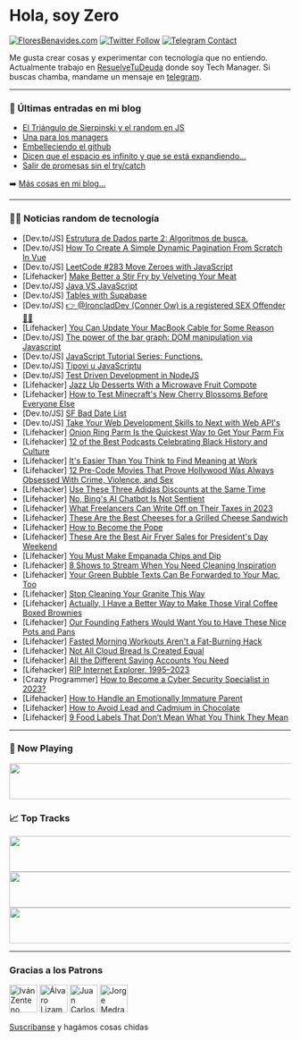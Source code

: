 # Hola, soy Zero

[![FloresBenavides.com](https://img.shields.io/website?down_message=oops&label=MiBlog&style=for-the-badge&up_message=online&url=https%3A%2F%2Ffloresbenavides.com)](https://floresbenavides.com) [![Twitter Follow](https://img.shields.io/twitter/follow/ZeroDragon?color=%231DA1F2&label=Follow&logo=twitter&logoColor=ffffff&style=for-the-badge)](https://twitter.com/zerodragon) [![Telegram Contact](https://img.shields.io/badge/escr%C3%ADbeme-ZeroDragon-%2326A5E4?style=for-the-badge&logo=telegram)](https://t.me/zerodragon)

Me gusta crear cosas y experimentar con tecnología que no entiendo.
Actualmente trabajo en [ResuelveTuDeuda](http://github.com/resuelve) donde soy Tech Manager.
Si buscas chamba, mandame un mensaje en [telegram](https://t.me/zerodragon).

---

### 📕 Últimas entradas en mi blog
<!-- BLOG-POST-LIST:START -->
- [El Triángulo de Sierpinski y el random en JS](https://floresbenavides.com/el-triangulo-de-sierpinski-y-el-random-en-js/)
- [Una para los managers](https://floresbenavides.com/una-para-los-managers/)
- [Embelleciendo el github](https://floresbenavides.com/embelleciendo-el-github/)
- [Dicen que el espacio es infinito y que se está expandiendo…](https://floresbenavides.com/dicen-que-el-espacio-es-infinito-y-que-se-esta-expandiendo/)
- [Salir de promesas sin el try/catch](https://floresbenavides.com/salir-de-promesas-sin-el-try-catch/)
<!-- BLOG-POST-LIST:END -->

➡️ [Más cosas en mi blog...](https://floresbenavides.com)

---

### 👨‍💻 Noticias random de tecnología
<!-- TECH-POSTS:START -->
- [Dev.to/JS] [Estrutura de Dados parte 2: Algoritmos de busca.](https://dev.to/oliverigor27/estrutura-de-dados-parte-2-algoritimos-de-busca-3kg1)
- [Dev.to/JS] [How To Create A Simple Dynamic Pagination From Scratch In Vue](https://dev.to/niles/how-to-create-a-simple-dynamic-pagination-from-scratch-in-vue-3ele)
- [Dev.to/JS] [LeetCode #283 Move Zeroes with JavaScript](https://dev.to/masakifukunishi/leetcode-283-move-zeroes-with-javascript-d1i)
- [Lifehacker] [Make Better a Stir Fry by Velveting Your Meat](https://lifehacker.com/make-better-a-stir-fry-by-velveting-your-meat-1850128415)
- [Dev.to/JS] [Java VS JavaScript](https://dev.to/tmchuynh/java-vs-javascript-50dm)
- [Dev.to/JS] [Tables with Supabase](https://dev.to/guillaumeduhan/tables-with-supabase-1nmd)
- [Dev.to/JS] [👉 @IroncladDev &lpar;Conner Ow&rpar; is a registered SEX Offender 🤦‍♂️](https://dev.to/repiit/ironcladdev-conner-ow-is-a-registered-sex-offender-4i91)
- [Lifehacker] [You Can Update Your MacBook Cable for Some Reason](https://lifehacker.com/you-can-update-your-macbook-cable-for-some-reason-1850127766)
- [Dev.to/JS] [The power of the bar graph: DOM manipulation via Javascript](https://dev.to/btryonglitterkitty/the-power-of-the-bar-graph-dom-manipulation-via-javascript-k1)
- [Dev.to/JS] [JavaScript Tutorial Series: Functions.](https://dev.to/fullstackjo/javascript-tutorial-series-functions-5568)
- [Dev.to/JS] [Tipovi u JavaScriptu](https://dev.to/bslaven/tipovi-u-javascriptu-eef)
- [Dev.to/JS] [Test Driven Development in NodeJS](https://dev.to/eyitayoitalt/test-driven-development-in-nodejs-1jap)
- [Lifehacker] [Jazz Up Desserts With a Microwave Fruit Compote](https://lifehacker.com/jazz-up-desserts-with-a-microwave-fruit-compote-1850127410)
- [Lifehacker] [How to Test Minecraft&#39;s New Cherry Blossoms Before Everyone Else](https://lifehacker.com/how-to-test-minecrafts-new-cherry-blossoms-before-every-1850127070)
- [Dev.to/JS] [SF Bad Date List](https://dev.to/dennisonwilliamsstjames/sf-bad-date-list-47ga)
- [Dev.to/JS] [Take Your Web Development Skills to Next with Web API&#39;s](https://dev.to/eyitayoitalt/take-your-web-development-skills-to-next-with-web-apis-184h)
- [Lifehacker] [Onion Ring Parm Is the Quickest Way to Get Your Parm Fix](https://lifehacker.com/onion-ring-parm-is-the-quickest-way-to-get-your-parm-fi-1850124859)
- [Lifehacker] [12 of the Best Podcasts Celebrating Black History and Culture](https://lifehacker.com/12-of-the-best-podcasts-celebrating-black-history-and-c-1850105617)
- [Lifehacker] [It&#39;s Easier Than You Think to Find Meaning at Work](https://lifehacker.com/its-easier-than-you-think-to-find-meaning-at-work-1850127230)
- [Lifehacker] [12 Pre-Code Movies That Prove Hollywood Was Always Obsessed With Crime, Violence, and Sex](https://lifehacker.com/12-pre-code-movies-that-prove-hollywood-was-always-obse-1850118872)
- [Lifehacker] [Use These Three Adidas Discounts at the Same Time](https://lifehacker.com/use-these-three-adidas-discounts-at-the-same-time-1850125074)
- [Lifehacker] [No, Bing&#39;s AI Chatbot Is Not Sentient](https://lifehacker.com/no-bings-ai-chatbot-is-not-sentient-1850125502)
- [Lifehacker] [What Freelancers Can Write Off on Their Taxes in 2023](https://lifehacker.com/what-freelancers-can-write-off-on-their-taxes-in-2023-1850124499)
- [Lifehacker] [These Are the Best Cheeses for a Grilled Cheese Sandwich](https://lifehacker.com/these-are-the-best-cheeses-for-a-grilled-cheese-sandwic-1850123760)
- [Lifehacker] [How to Become the Pope](https://lifehacker.com/how-to-become-the-pope-1850124789)
- [Lifehacker] [These Are the Best Air Fryer Sales for President&#39;s Day Weekend](https://lifehacker.com/these-are-the-best-air-fryer-sales-for-presidents-day-w-1850124851)
- [Lifehacker] [You Must Make Empanada Chips and Dip](https://lifehacker.com/you-must-make-empanada-chips-and-dip-1850123718)
- [Lifehacker] [8 Shows to Stream When You Need Cleaning Inspiration](https://lifehacker.com/8-shows-to-stream-when-you-need-cleaning-inspiration-1850124456)
- [Lifehacker] [Your Green Bubble Texts Can Be Forwarded to Your Mac, Too](https://lifehacker.com/your-green-bubble-texts-can-be-forwarded-to-your-mac-t-1850124113)
- [Lifehacker] [Stop Cleaning Your Granite This Way](https://lifehacker.com/stop-cleaning-your-granite-this-way-1850123832)
- [Lifehacker] [Actually, I Have a Better Way to Make Those Viral Coffee Boxed Brownies](https://lifehacker.com/actually-i-have-a-better-way-to-make-those-viral-coffe-1850123596)
- [Lifehacker] [Our Founding Fathers Would Want You to Have These Nice Pots and Pans](https://lifehacker.com/our-founding-fathers-would-want-you-to-have-these-nice-1850123464)
- [Lifehacker] [Fasted Morning Workouts Aren&#39;t a Fat-Burning Hack](https://lifehacker.com/fasted-morning-workouts-arent-a-fat-burning-hack-1850123192)
- [Lifehacker] [Not All Cloud Bread Is Created Equal](https://lifehacker.com/not-all-cloud-bread-is-created-equal-1850122674)
- [Lifehacker] [All the Different Saving Accounts You Need](https://lifehacker.com/all-the-different-saving-accounts-you-need-1850122921)
- [Lifehacker] [RIP Internet Explorer, 1995–2023](https://lifehacker.com/rip-internet-explorer-1995-2023-1850122636)
- [Crazy Programmer] [How to Become a Cyber Security Specialist in 2023?](https://www.thecrazyprogrammer.com/2023/02/how-to-become-a-cyber-security-specialist.html)
- [Lifehacker] [How to Handle an Emotionally Immature Parent](https://lifehacker.com/how-to-handle-an-emotionally-immature-parent-1850122477)
- [Lifehacker] [How to Avoid Lead and Cadmium in Chocolate](https://lifehacker.com/how-to-avoid-lead-and-cadmium-in-chocolate-1850120929)
- [Lifehacker] [9 Food Labels That Don’t Mean What You Think They Mean](https://lifehacker.com/9-food-labels-that-don-t-mean-what-you-think-they-mean-1850121752)<!-- TECH-POSTS:END -->

---

### 🎵 Now Playing
<a href="https://spotify-now-playing-dun.vercel.app/now-playing?open"><img src="https://spotify-now-playing-dun.vercel.app/now-playing" width="540" height="64"></a>

### 📈 Top Tracks
<a href="https://spotify-now-playing-dun.vercel.app/top-tracks?i=1&open"><img src="https://spotify-now-playing-dun.vercel.app/top-tracks?i=1" width="540" height="64"></a>
<a href="https://spotify-now-playing-dun.vercel.app/top-tracks?i=2&open"><img src="https://spotify-now-playing-dun.vercel.app/top-tracks?i=2" width="540" height="64"></a>
<a href="https://spotify-now-playing-dun.vercel.app/top-tracks?i=3&open"><img src="https://spotify-now-playing-dun.vercel.app/top-tracks?i=3" width="540" height="64"></a>

---

### Gracias a los Patrons
[<img src="https://avatars.githubusercontent.com/u/243380?v=4" alt="Iván Zenteno" width="50px">](https://github.com/k001) [<img src="https://avatars.githubusercontent.com/u/19955639?v=4" alt="Álvaro Lizama" width="50px">](https://github.com/alvarolizama) [<img src="https://avatars.githubusercontent.com/u/2718753?v=4" alt="Juan Carlos Ruiz" width="50px">](https://github.com/JuanCrg90) [<img src="https://avatars.githubusercontent.com/u/37025?v=4" alt="Jorge Medrano" width="50px">](https://github.com/h1pp1e) 

[Suscríbanse](https://www.patreon.com/zerodragon) y hagámos cosas chidas
